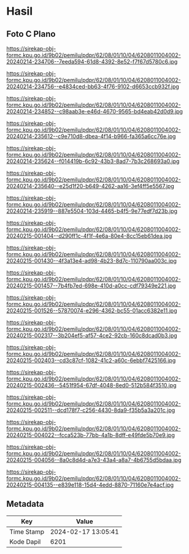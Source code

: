 # Hasil

## Foto C Plano

https://sirekap-obj-formc.kpu.go.id/9b02/pemilu/pdpr/62/08/01/10/04/6208011004002-20240214-234706--7eeda594-61d8-4392-8e52-f7f67d5780c6.jpg

https://sirekap-obj-formc.kpu.go.id/9b02/pemilu/pdpr/62/08/01/10/04/6208011004002-20240214-234756--e4834ced-bb63-4f76-9102-d6653ccb932f.jpg

https://sirekap-obj-formc.kpu.go.id/9b02/pemilu/pdpr/62/08/01/10/04/6208011004002-20240214-234852--c98aab3e-e46d-4670-9565-bd4eab42d0d9.jpg

https://sirekap-obj-formc.kpu.go.id/9b02/pemilu/pdpr/62/08/01/10/04/6208011004002-20240214-235612--c9e710d8-dbea-4f14-b966-fa365a6cc76e.jpg

https://sirekap-obj-formc.kpu.go.id/9b02/pemilu/pdpr/62/08/01/10/04/6208011004002-20240214-235624--f014419b-6c92-43b3-8ad7-7b3c268693a0.jpg

https://sirekap-obj-formc.kpu.go.id/9b02/pemilu/pdpr/62/08/01/10/04/6208011004002-20240214-235640--e25d1f20-b649-4262-aa16-3ef4ff5e5567.jpg

https://sirekap-obj-formc.kpu.go.id/9b02/pemilu/pdpr/62/08/01/10/04/6208011004002-20240214-235919--887e5504-103d-4465-b4f5-9e77edf7d23b.jpg

https://sirekap-obj-formc.kpu.go.id/9b02/pemilu/pdpr/62/08/01/10/04/6208011004002-20240215-001404--d290ff1c-4f1f-4e6a-80e4-8cc15eb61dea.jpg

https://sirekap-obj-formc.kpu.go.id/9b02/pemilu/pdpr/62/08/01/10/04/6208011004002-20240215-001430--4f3a13e4-ad98-4b23-8d7c-110790aa003c.jpg

https://sirekap-obj-formc.kpu.go.id/9b02/pemilu/pdpr/62/08/01/10/04/6208011004002-20240215-001457--7b4fb7ed-698e-410d-a0cc-cdf79349e221.jpg

https://sirekap-obj-formc.kpu.go.id/9b02/pemilu/pdpr/62/08/01/10/04/6208011004002-20240215-001526--57870074-e296-4362-bc55-01acc6382e11.jpg

https://sirekap-obj-formc.kpu.go.id/9b02/pemilu/pdpr/62/08/01/10/04/6208011004002-20240215-002317--3b204ef5-af57-4ce2-92cb-160c8dcad0b3.jpg

https://sirekap-obj-formc.kpu.go.id/9b02/pemilu/pdpr/62/08/01/10/04/6208011004002-20240215-002403--cd3c87cf-1082-41c2-a60c-6ebbf7425166.jpg

https://sirekap-obj-formc.kpu.go.id/9b02/pemilu/pdpr/62/08/01/10/04/6208011004002-20240215-002436--5451f954-67df-4048-8ed0-512b584f3510.jpg

https://sirekap-obj-formc.kpu.go.id/9b02/pemilu/pdpr/62/08/01/10/04/6208011004002-20240215-002511--dcd178f7-c256-4430-8da9-f35b5a3a201c.jpg

https://sirekap-obj-formc.kpu.go.id/9b02/pemilu/pdpr/62/08/01/10/04/6208011004002-20240215-004022--fcca523b-77bb-4a1b-8dff-e49fde5b70e9.jpg

https://sirekap-obj-formc.kpu.go.id/9b02/pemilu/pdpr/62/08/01/10/04/6208011004002-20240215-004056--8a0c8d4d-a7e3-43a4-a8a7-4b6755d5bdaa.jpg

https://sirekap-obj-formc.kpu.go.id/9b02/pemilu/pdpr/62/08/01/10/04/6208011004002-20240215-004135--e839e118-15d4-4edd-8870-71160e7e4acf.jpg


## Metadata

| Key        | Value               |
| ---------- | ------------------- |
| Time Stamp | 2024-02-17 13:05:41 |
| Kode Dapil | 6201                |



